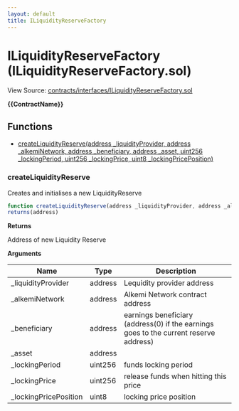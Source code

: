 ```yaml
---
layout: default
title: ILiquidityReserveFactory
---
```


# ILiquidityReserveFactory (ILiquidityReserveFactory.sol)

View Source: [contracts/interfaces/ILiquidityReserveFactory.sol](../contracts/interfaces/ILiquidityReserveFactory.sol)

**{{ContractName}}**

## Functions

- [createLiquidityReserve(address _liquidityProvider, address _alkemiNetwork, address _beneficiary, address _asset, uint256 _lockingPeriod, uint256 _lockingPrice, uint8 _lockingPricePosition)](#createliquidityreserve)

### createLiquidityReserve

Creates and initialises a new LiquidityReserve

```js
function createLiquidityReserve(address _liquidityProvider, address _alkemiNetwork, address _beneficiary, address _asset, uint256 _lockingPeriod, uint256 _lockingPrice, uint8 _lockingPricePosition) external nonpayable
returns(address)
```

**Returns**

Address of new Liquidity Reserve

**Arguments**

| Name        | Type           | Description  |
| ------------- |------------- | -----|
| _liquidityProvider | address | Lequidity provider address | 
| _alkemiNetwork | address | Alkemi Network contract address | 
| _beneficiary | address | earnings beneficiary (address(0) if the earnings goes to the current reserve address) | 
| _asset | address |  | 
| _lockingPeriod | uint256 | funds locking period | 
| _lockingPrice | uint256 | release funds when hitting this price | 
| _lockingPricePosition | uint8 | locking price position | 

